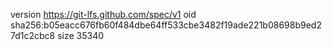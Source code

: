 version https://git-lfs.github.com/spec/v1
oid sha256:b05eacc676fb60f484dbe64ff533cbe3482f19ade221b08698b9ed27d1c2cbc8
size 35340
